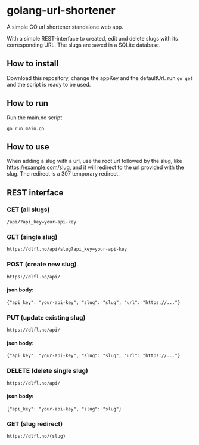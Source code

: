 # golang-url-shortener
A simple GO url shortener standalone web app.

With a simple REST-interface to created, edit and delete slugs with its corresponding URL. The slugs are saved in a SQLite database.


## How to install
Download this repository, change the appKey and the defaultUrl. run `go get` and the script is ready to be used.

## How to run
Run the main.no script

`go run main.go`

## How to use
When adding a slug with a url, use the root url followed by the slug, like https://example.com/slug, and it will redirect to the url provided with the slug. The redirect is a 307 temporary redirect.



## REST interface

### GET (all slugs)

`/api/?api_key=your-api-key`

### GET (single slug)

`https://dlfl.no/api/slug?api_key=your-api-key`

### POST (create new slug)

`https://dlfl.no/api/`

#### json body:
`{"api_key": "your-api-key", "slug": "slug", "url": "https://..."}`

### PUT (update existing slug)

`https://dlfl.no/api/`

#### json body: 
`{"api_key": "your-api-key", "slug": "slug", "url": "https://..."}`


### DELETE (delete single slug)

`https://dlfl.no/api/`

#### json body: 
`{"api_key": "your-api-key", "slug": "slug"}`


### GET (slug redirect)

`https://dlfl.no/{slug}`
